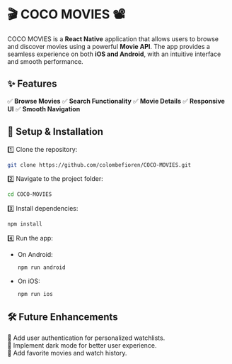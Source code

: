 # 🎬 COCO MOVIES 📽️  

COCO MOVIES is a **React Native** application that allows users to browse and discover movies using a powerful **Movie API**. The app provides a seamless experience on both **iOS and Android**, with an intuitive interface and smooth performance.  

## ✨ Features  
✅ **Browse Movies** 
✅ **Search Functionality** 
✅ **Movie Details**
✅ **Responsive UI** 
✅ **Smooth Navigation** 

## 🔧 Setup & Installation  
1️⃣ Clone the repository:  
   ```bash
   git clone https://github.com/colombefioren/COCO-MOVIES.git
   ```  
2️⃣ Navigate to the project folder:  
   ```bash
   cd COCO-MOVIES
   ```  
3️⃣ Install dependencies:  
   ```bash
   npm install
   ```  
4️⃣ Run the app:  
   - On Android:  
     ```bash
     npm run android
     ```  
   - On iOS:  
     ```bash
     npm run ios
     ```  

## 🛠️ Future Enhancements  
🔹 Add user authentication for personalized watchlists.  
🔹 Implement dark mode for better user experience.  
🔹 Add favorite movies and watch history.  
